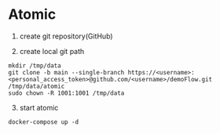 # Atomic
1. create git repository(GitHub)

2. create local git path 
```
mkdir /tmp/data
git clone -b main --single-branch https://<username>:<personal_access_token>@github.com/<username>/demoFlow.git /tmp/data/atomic
sudo chown -R 1001:1001 /tmp/data
```

3. start atomic
```
docker-compose up -d
```
